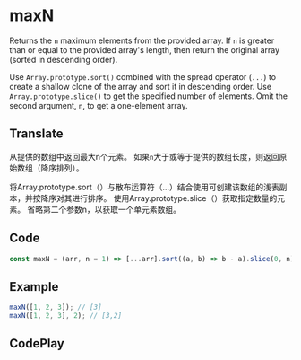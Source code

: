 # maxN

Returns the `n` maximum elements from the provided array.
If `n` is greater than or equal to the provided array's length, then return the original array (sorted in descending order).

Use `Array.prototype.sort()` combined with the spread operator (`...`) to create a shallow clone of the array and sort it in descending order.
Use `Array.prototype.slice()` to get the specified number of elements.
Omit the second argument, `n`, to get a one-element array.

## Translate

从提供的数组中返回最大n个元素。
如果`n`大于或等于提供的数组长度，则返回原始数组（降序排列）。

将Array.prototype.sort（）与散布运算符（...）结合使用可创建该数组的浅表副本，并按降序对其进行排序。
使用Array.prototype.slice（）获取指定数量的元素。
省略第二个参数n，以获取一个单元素数组。

## Code

```js
const maxN = (arr, n = 1) => [...arr].sort((a, b) => b - a).slice(0, n);
```

## Example

```js
maxN([1, 2, 3]); // [3]
maxN([1, 2, 3], 2); // [3,2]
```

## CodePlay

<template>
  <code-play codeplay-id="" />
</template>
